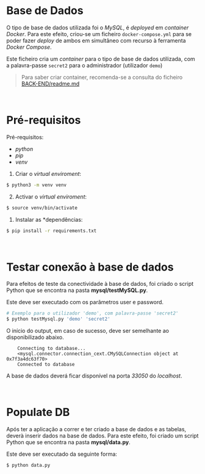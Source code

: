 # Base de Dados

O tipo de base de dados utilizada foi o _MySQL_, é _deployed_ em _container Docker_. Para este efeito, criou-se um ficheiro  `docker-compose.yml` para se poder fazer *deploy* de ambos em simultâneo com recurso à ferramenta _Docker Compose_.

Este ficheiro cria um *container* para o tipo de base de dados utilizada, com a palavra-passe `secret2` para o administrador (utilizador `demo`)
</br>

> Para saber criar container, recomenda-se a consulta do ficheiro [BACK-END/readme.md](../readme.md)

</br>

# Pré-requisitos

Pré-requisitos:
- _python_
- _pip_
- _venv_

1. Criar o *virtual enviroment*:
```bash
$ python3 -m venv venv
```
2. Activar o *virtual enviroment*:
```bash
$ source venv/bin/activate
```
1. Instalar as *dependências:
```bash
$ pip install -r requirements.txt
```

</br>

# **Testar conexão à base de dados**

Para efeitos de teste da conectividade à base de dados, foi criado o script Python que se encontra na pasta **mysql/testMySQL.py**.

Este deve ser executado com os parâmetros user e password.

```bash
# Exemplo para o utilizador 'demo', com palavra-passe 'secret2'
$ python testMysql.py 'demo' 'secret2'
```

O início do output, em caso de sucesso, deve ser semelhante ao disponibilizado abaixo.

```
    Connecting to database...
    <mysql.connector.connection_cext.CMySQLConnection object at 0x7f3a4dc63f70>
    Connected to database
```

A base de dados deverá ficar disponível na porta *33050* do *localhost*.

</br>

# **Populate DB**
Após ter a aplicação a correr e ter criado a base de dados e as tabelas, deverà inserir dados na base de dados.
Para este efeito, foi criado um script Python que se encontra na pasta **mysql/data.py**.

Este deve ser executado da seguinte forma:

```bash
$ python data.py 
```
